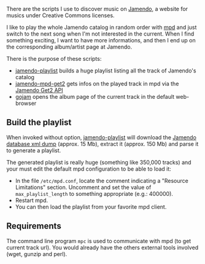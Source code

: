 There are the scripts I use to discover music on [Jamendo][jam], a website for musics under Creative Commons licenses.

I like to play the whole Jamendo catalog in random order with [mpd][mpd] and just switch to the next song when I'm not interested in the current.
When I find something exciting, I want to have more informations, and then I end up on the corresponding album/artist page at Jamendo.

There is the purpose of these scripts:
 - [jamendo-playlist][jpl] builds a huge playlist listing all the track of Jamendo's catalog
 - [jamendo-mpd-get2][jgm2] gets infos on the played track in mpd via the [Jamendo Get2 API][jamget2api]
 - [gojam][gojam] opens the album page of the current track in the default web-browser

## Build the playlist
When invoked without option, [jamendo-playlist][jpl] will download the [Jamendo database xml dump][jamxml] (approx. 15 Mb), extract it (approx. 150 Mb) and parse it to generate a playlist.

The generated playlist is really huge (something like 350,000 tracks) and your must edit the default mpd configuration to be able to load it:
 * In the file `/etc/mpd.conf`, locate the comment indicating a "Resource Limitations" section. Uncomment and set the value of `max_playlist_length` to something appropriate (e.g.: 400000).
 * Restart mpd.
 * You can then load the playlist from your favorite mpd client.

## Requirements
The command line program `mpc` is used to communicate with mpd (to get current track url).
You would already have the others external tools involved (wget, gunzip and perl).

[jpl]: http://github.com/PotatoesMaster/jamendo-tools/blob/master/jamendo-playlist
[jgm2]: http://github.com/PotatoesMaster/jamendo-tools/blob/master/jamendo-mpd-get2
[gojam]: http://github.com/PotatoesMaster/jamendo-tools/blob/master/gojam

[jam]: http://www.jamendo.com/
[jamxml]: http://developer.jamendo.com/fr/wiki/NewDatabaseDumps
[jamget2api]: http://developer.jamendo.com/fr/wiki/Musiclist2Api

[mpd]: https://en.wikipedia.org/wiki/Music_Player_Daemon
